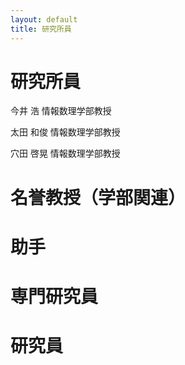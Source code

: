 ```yaml
---
layout: default
title: 研究所員
---
```


# 研究所員

今井 浩 情報数理学部教授

太田 和俊 情報数理学部教授

穴田 啓晃 情報数理学部教授

# 名誉教授（学部関連）

# 助手

# 専門研究員

# 研究員
